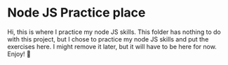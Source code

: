 # Node JS Practice place

Hi, this is where I practice my node JS skills. This folder has nothing to do with this project, but I chose to practice my node JS skills and put the exercises here. I might remove it later, but it will have to be here for now. 
Enjoy! 🍝